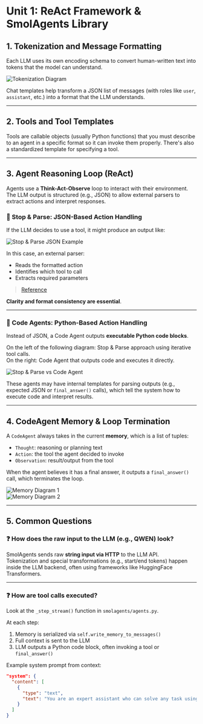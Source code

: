 # Unit 1: ReAct Framework & SmolAgents Library

## 1. Tokenization and Message Formatting

Each LLM uses its own encoding schema to convert human-written text into tokens that the model can understand.

![Tokenization Diagram](attachment:7c0b51fb-73be-4f25-8b12-8e3a5484cfc4:image.png)

Chat templates help transform a JSON list of messages (with roles like `user`, `assistant`, etc.) into a format that the LLM understands.

---

## 2. Tools and Tool Templates

Tools are callable objects (usually Python functions) that you must describe to an agent in a specific format so it can invoke them properly. There's also a standardized template for specifying a tool.

---

## 3. Agent Reasoning Loop (ReAct)

Agents use a **Think-Act-Observe** loop to interact with their environment. The LLM output is structured (e.g., JSON) to allow external parsers to extract actions and interpret responses.

### 🧩 Stop & Parse: JSON-Based Action Handling

If the LLM decides to use a tool, it might produce an output like:

![Stop & Parse JSON Example](attachment:fdb3dc9f-a3c1-475c-97ec-aa3c7573b6f0:image.png)

In this case, an external parser:
- Reads the formatted action
- Identifies which tool to call
- Extracts required parameters  
> [Reference](https://huggingface.co/learn/agents-course/unit1/actions)

**Clarity and format consistency are essential**.

---

### 🧠 Code Agents: Python-Based Action Handling

Instead of JSON, a Code Agent outputs **executable Python code blocks**.

On the left of the following diagram: Stop & Parse approach using iterative tool calls.  
On the right: Code Agent that outputs code and executes it directly.

![Stop & Parse vs Code Agent](attachment:3eb252d2-8a7d-4bc9-829b-278eb6fe0bfe:image.png)

These agents may have internal templates for parsing outputs (e.g., expected JSON or `final_answer()` calls), which tell the system how to execute code and interpret results.

---

## 4. CodeAgent Memory & Loop Termination

A `CodeAgent` always takes in the current **memory**, which is a list of tuples:

- `Thought`: reasoning or planning text  
- `Action`: the tool the agent decided to invoke  
- `Observation`: result/output from the tool

When the agent believes it has a final answer, it outputs a `final_answer()` call, which terminates the loop.

![Memory Diagram 1](attachment:4841cf9f-7b87-4acb-afaa-81616d2f1ab9:image.png)  
![Memory Diagram 2](attachment:38d44477-7b78-4445-ba6c-4921d92a9691:image.png)

---

## 5. Common Questions

### ❓ How does the raw input to the LLM (e.g., QWEN) look?

SmolAgents sends raw **string input via HTTP** to the LLM API.  
Tokenization and special transformations (e.g., start/end tokens) happen inside the LLM backend, often using frameworks like HuggingFace Transformers.

---

### ❓ How are tool calls executed?

Look at the `_step_stream()` function in `smolagents/agents.py`.

At each step:
1. Memory is serialized via `self.write_memory_to_messages()`
2. Full context is sent to the LLM
3. LLM outputs a Python code block, often invoking a tool or `final_answer()`

Example system prompt from context:
```json
"system": {
  "content": [
    {
      "type": "text",
      "text": "You are an expert assistant who can solve any task using code blobs..."
    }
  ]
}
